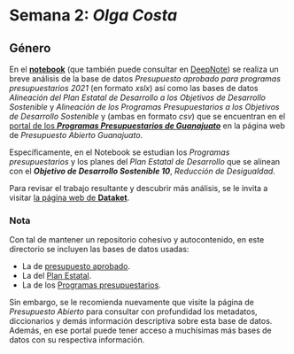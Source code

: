 # Semana 2: _Olga Costa_
## Género

En el [__notebook__](RallyDatos_Semana_2.ipynb) (que también puede consultar en [DeepNote](https://deepnote.com/project/RallyDatosSemana2-Duplicate-KLfPUK_gTXGRMfEPxD11pg/%2Fnotebook.ipynb)) se realiza un breve análisis de la base de datos _Presupuesto aprobado para programas presupuestarios 2021_ (en formato _xslx_) así como las bases de datos _Alineación del Plan Estatal de Desarrollo a los Objetivos de Desarrollo Sostenible_ y _Alineación de los Programas Presupuestarios a los Objetivos de Desarrollo Sostenible_ y  (ambas en formato _csv_)
que se encuentran en el [portal de los ___Programas Presupuestarios de Guanajuato___](https://presupuestoabierto.guanajuato.gob.mx/#/programaspresupuestariosGto) en la
página web de _Presupuesto Abierto Guanajuato_.

Específicamente, en el Notebook se estudian los _Programas presupuestarios_ y los planes del _Plan Estatal de Desarrollo_ que se alinean con el ___Objetivo de Desarrollo Sostenible 10___, _Reducción de Desigualdad_.

Para revisar el trabajo resultante y descubrir más análisis, se le invita a visitar [la página web de __Dataket__](https://dusty-sunstone-de5.notion.site/Dataket-Rally-de-datos-Guanajuato-ebdbfa97edd34b6dae1ffd3c5b8d121a).

### Nota
Con tal de mantener un repositorio cohesivo y autocontenido, en este directorio se incluyen las bases de datos usadas:
- La de [presupuesto aprobado](pps-a-2021.xlsx).
- La del [Plan Estatal](alineacion_ped_ods.csv).
- La de los [Programas presupuestarios](alineacion_pp_ods.csv).

Sin embargo, se le recomienda nuevamente que visite la página de _Presupuesto Abierto_ para consultar con profundidad los metadatos, diccionarios y demás información descriptiva sobre esta base de datos. Además, en ese portal puede tener acceso a muchísimas más bases de datos con su respectiva información.
